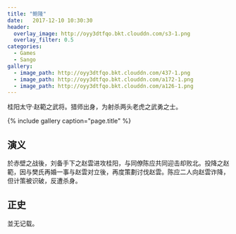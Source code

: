 ```yaml
---
title: "鲍隆"
date:   2017-12-10 10:30:30
header:
  overlay_image: http://oyy3dtfqo.bkt.clouddn.com/s3-1.png
  overlay_filter: 0.5
categories:
  - Games
  - Sango
gallery:
  - image_path: http://oyy3dtfqo.bkt.clouddn.com/437-1.png
  - image_path: http://oyy3dtfqo.bkt.clouddn.com/a172-1.png
  - image_path: http://oyy3dtfqo.bkt.clouddn.com/a126-1.png
---
```


桂阳太守·赵範之武将。猎师出身，为射杀两头老虎之武勇之士。

{% include gallery caption="page.title" %}

## 演义

於赤壁之战後，刘备手下之赵雲进攻桂阳，与同僚陈应共同迎击却败北。投降之赵範，因与樊氏再婚一事与赵雲对立後，再度策劃讨伐赵雲。陈应二人向赵雲诈降，但计策被识破，反遭杀身。

## 正史

並无记载。
